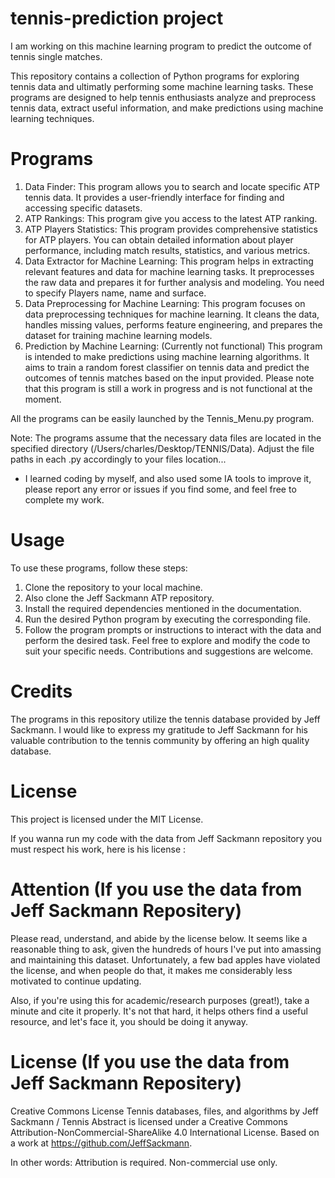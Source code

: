 # tennis-prediction project
I am working on this machine learning program to predict the outcome of tennis single matches. 

This repository contains a collection of Python programs for exploring tennis data and ultimatly performing some machine learning tasks. These programs are designed to help tennis enthusiasts analyze and preprocess tennis data, extract useful information, and make predictions using machine learning techniques.

# Programs

1. Data Finder: This program allows you to search and locate specific ATP tennis data. It provides a user-friendly interface for finding and accessing specific datasets.
2. ATP Rankings: This program give you access to the latest ATP ranking.
3. ATP Players Statistics: This program provides comprehensive statistics for ATP players. You can obtain detailed information about player performance, including match results, statistics, and various metrics.
4. Data Extractor for Machine Learning: This program helps in extracting relevant features and data for machine learning tasks. It preprocesses the raw data and prepares it for further analysis and modeling. You need to specify Players name, name and surface.
5.  Data Preprocessing for Machine Learning: This program focuses on data preprocessing techniques for machine learning. It cleans the data, handles missing values, performs feature engineering, and prepares the dataset for training machine learning models.
6. Prediction by Machine Learning: (Currently not functional) This program is intended to make predictions using machine learning algorithms. It aims to train a random forest classifier on tennis data and predict the outcomes of tennis matches based on the input provided. Please note that this program is still a work in progress and is not functional at the moment.

All the programs can be easily launched by the Tennis_Menu.py program.

Note: The programs assume that the necessary data files are located in the specified directory (/Users/charles/Desktop/TENNIS/Data). Adjust the file paths in each .py accordingly to your files location...

+ I learned coding by myself, and also used some IA tools to improve it, please report any error or issues if you find some, and feel free to complete my work.

# Usage
To use these programs, follow these steps:

1. Clone the repository to your local machine.
2. Also clone the Jeff Sackmann ATP repository.
3. Install the required dependencies mentioned in the documentation.
4. Run the desired Python program by executing the corresponding file.
5. Follow the program prompts or instructions to interact with the data and perform the desired task.
Feel free to explore and modify the code to suit your specific needs. Contributions and suggestions are welcome.

# Credits
The programs in this repository utilize the tennis database provided by Jeff Sackmann. I would like to express my gratitude to Jeff Sackmann for his valuable contribution to the tennis community by offering an high quality database.

# License
This project is licensed under the MIT License.

If you wanna run my code with the data from Jeff Sackmann repository you must respect his work, here is his license :

# Attention (If you use the data from Jeff Sackmann Repositery)

Please read, understand, and abide by the license below. It seems like a reasonable thing to ask, given the hundreds of hours I've put into amassing and maintaining this dataset. Unfortunately, a few bad apples have violated the license, and when people do that, it makes me considerably less motivated to continue updating.

Also, if you're using this for academic/research purposes (great!), take a minute and cite it properly. It's not that hard, it helps others find a useful resource, and let's face it, you should be doing it anyway.

# License (If you use the data from Jeff Sackmann Repositery)

Creative Commons License
Tennis databases, files, and algorithms by Jeff Sackmann / Tennis Abstract is licensed under a Creative Commons Attribution-NonCommercial-ShareAlike 4.0 International License.
Based on a work at https://github.com/JeffSackmann.

In other words: Attribution is required. Non-commercial use only.
